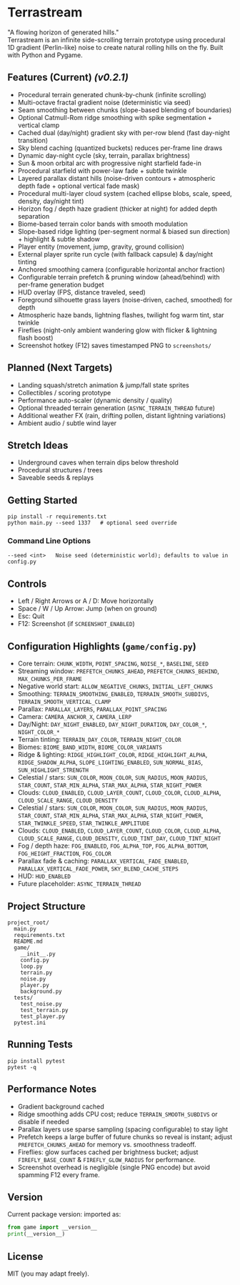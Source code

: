 # Terrastream

"A flowing horizon of generated hills."  
Terrastream is an infinite side-scrolling terrain prototype using procedural 1D gradient (Perlin-like) noise to create natural rolling hills on the fly. Built with Python and Pygame.

## Features (Current) *(v0.2.1)*
- Procedural terrain generated chunk-by-chunk (infinite scrolling)
- Multi-octave fractal gradient noise (deterministic via seed)
- Seam smoothing between chunks (slope-based blending of boundaries)
- Optional Catmull-Rom ridge smoothing with spike segmentation + vertical clamp
- Cached dual (day/night) gradient sky with per-row blend (fast day-night transition)
- Sky blend caching (quantized buckets) reduces per-frame line draws
- Dynamic day-night cycle (sky, terrain, parallax brightness)
- Sun & moon orbital arc with progressive night starfield fade-in
- Procedural starfield with power-law fade + subtle twinkle
- Layered parallax distant hills (noise-driven contours + atmospheric depth fade + optional vertical fade mask)
- Procedural multi-layer cloud system (cached ellipse blobs, scale, speed, density, day/night tint)
- Horizon fog / depth haze gradient (thicker at night) for added depth separation
- Biome-based terrain color bands with smooth modulation
- Slope-based ridge lighting (per-segment normal & biased sun direction) + highlight & subtle shadow
- Player entity (movement, jump, gravity, ground collision)
- External player sprite run cycle (with fallback capsule) & day/night tinting
- Anchored smoothing camera (configurable horizontal anchor fraction)
- Configurable terrain prefetch & pruning window (ahead/behind) with per-frame generation budget
- HUD overlay (FPS, distance traveled, seed)
- Foreground silhouette grass layers (noise-driven, cached, smoothed) for depth
- Atmospheric haze bands, lightning flashes, twilight fog warm tint, star twinkle
- Fireflies (night-only ambient wandering glow with flicker & lightning flash boost)
- Screenshot hotkey (F12) saves timestamped PNG to `screenshots/`

## Planned (Next Targets)
- Landing squash/stretch animation & jump/fall state sprites
- Collectibles / scoring prototype
- Performance auto-scaler (dynamic density / quality)
- Optional threaded terrain generation (`ASYNC_TERRAIN_THREAD` future)
- Additional weather FX (rain, drifting pollen, distant lightning variations)
- Ambient audio / subtle wind layer

## Stretch Ideas
- Underground caves when terrain dips below threshold
- Procedural structures / trees
- Saveable seeds & replays

## Getting Started
```
pip install -r requirements.txt
python main.py --seed 1337   # optional seed override
```

### Command Line Options
```
--seed <int>   Noise seed (deterministic world); defaults to value in config.py
```

## Controls
- Left / Right Arrows or A / D: Move horizontally
- Space / W / Up Arrow: Jump (when on ground)
- Esc: Quit
- F12: Screenshot (if `SCREENSHOT_ENABLED`)

## Configuration Highlights (`game/config.py`)
- Core terrain: `CHUNK_WIDTH`, `POINT_SPACING`, `NOISE_*`, `BASELINE`, `SEED`
- Streaming window: `PREFETCH_CHUNKS_AHEAD`, `PREFETCH_CHUNKS_BEHIND`, `MAX_CHUNKS_PER_FRAME`
- Negative world start: `ALLOW_NEGATIVE_CHUNKS`, `INITIAL_LEFT_CHUNKS`
- Smoothing: `TERRAIN_SMOOTHING_ENABLED`, `TERRAIN_SMOOTH_SUBDIVS`, `TERRAIN_SMOOTH_VERTICAL_CLAMP`
- Parallax: `PARALLAX_LAYERS`, `PARALLAX_POINT_SPACING`
- Camera: `CAMERA_ANCHOR_X`, `CAMERA_LERP`
- Day/Night: `DAY_NIGHT_ENABLED`, `DAY_NIGHT_DURATION`, `DAY_COLOR_*`, `NIGHT_COLOR_*`
- Terrain tinting: `TERRAIN_DAY_COLOR`, `TERRAIN_NIGHT_COLOR`
- Biomes: `BIOME_BAND_WIDTH`, `BIOME_COLOR_VARIANTS`
- Ridge & lighting: `RIDGE_HIGHLIGHT_COLOR`, `RIDGE_HIGHLIGHT_ALPHA`, `RIDGE_SHADOW_ALPHA`, `SLOPE_LIGHTING_ENABLED`, `SUN_NORMAL_BIAS`, `SUN_HIGHLIGHT_STRENGTH`
- Celestial / stars: `SUN_COLOR`, `MOON_COLOR`, `SUN_RADIUS`, `MOON_RADIUS`, `STAR_COUNT`, `STAR_MIN_ALPHA`, `STAR_MAX_ALPHA`, `STAR_NIGHT_POWER`
- Clouds: `CLOUD_ENABLED`, `CLOUD_LAYER_COUNT`, `CLOUD_COLOR`, `CLOUD_ALPHA`, `CLOUD_SCALE_RANGE`, `CLOUD_DENSITY`
- Celestial / stars: `SUN_COLOR`, `MOON_COLOR`, `SUN_RADIUS`, `MOON_RADIUS`, `STAR_COUNT`, `STAR_MIN_ALPHA`, `STAR_MAX_ALPHA`, `STAR_NIGHT_POWER`, `STAR_TWINKLE_SPEED`, `STAR_TWINKLE_AMPLITUDE`
- Clouds: `CLOUD_ENABLED`, `CLOUD_LAYER_COUNT`, `CLOUD_COLOR`, `CLOUD_ALPHA`, `CLOUD_SCALE_RANGE`, `CLOUD_DENSITY`, `CLOUD_TINT_DAY`, `CLOUD_TINT_NIGHT`
- Fog / depth haze: `FOG_ENABLED`, `FOG_ALPHA_TOP`, `FOG_ALPHA_BOTTOM`, `FOG_HEIGHT_FRACTION`, `FOG_COLOR`
- Parallax fade & caching: `PARALLAX_VERTICAL_FADE_ENABLED`, `PARALLAX_VERTICAL_FADE_POWER`, `SKY_BLEND_CACHE_STEPS`
- HUD: `HUD_ENABLED`
- Future placeholder: `ASYNC_TERRAIN_THREAD`

## Project Structure
```
project_root/
  main.py
  requirements.txt
  README.md
  game/
    __init__.py
    config.py
    loop.py
    terrain.py
    noise.py
    player.py
    background.py
  tests/
    test_noise.py
    test_terrain.py
    test_player.py
  pytest.ini
```

## Running Tests
```
pip install pytest
pytest -q
```

## Performance Notes
- Gradient background cached
- Ridge smoothing adds CPU cost; reduce `TERRAIN_SMOOTH_SUBDIVS` or disable if needed
- Parallax layers use sparse sampling (spacing configurable) to stay light
 - Prefetch keeps a large buffer of future chunks so reveal is instant; adjust `PREFETCH_CHUNKS_AHEAD` for memory vs. smoothness tradeoff.
- Fireflies: glow surfaces cached per brightness bucket; adjust `FIREFLY_BASE_COUNT` & `FIREFLY_GLOW_RADIUS` for performance.
- Screenshot overhead is negligible (single PNG encode) but avoid spamming F12 every frame.

## Version
Current package version: imported as:
```python
from game import __version__
print(__version__)
```

## License
MIT (you may adapt freely).

